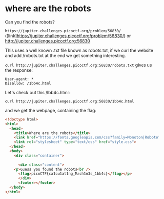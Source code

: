 # where are the robots

Can you find the robots? 

`https://jupiter.challenges.picoctf.org/problem/56830/` ([link]https://jupiter.challenges.picoctf.org/problem/56830/) or http://jupiter.challenges.picoctf.org:56830

This uses a well known .txt file known as robots.txt, if we curl the website and add /robots.txt at the end we get something interesting. 

`curl http://jupiter.challenges.picoctf.org:56830/robots.txt` gives us the response: 
```
User-agent: *
Disallow: /1bb4c.html
```

Let's check out this /lbb4c.html:

`curl http://jupiter.challenges.picoctf.org:56830/1bb4c.html`

and we get the webpage, containing the flag: 

```html
<!doctype html>
<html>
  <head>
    <title>Where are the robots</title>
    <link href="https://fonts.googleapis.com/css?family=Monoton|Roboto" rel="stylesheet">
    <link rel="stylesheet" type="text/css" href="style.css">
  </head>
  <body>
    <div class="container">
      
      <div class="content">
	<p>Guess you found the robots<br />
	  <flag>picoCTF{ca1cu1at1ng_Mach1n3s_1bb4c}</flag></p>
      </div>
      <footer></footer>
  </body>
</html>

```